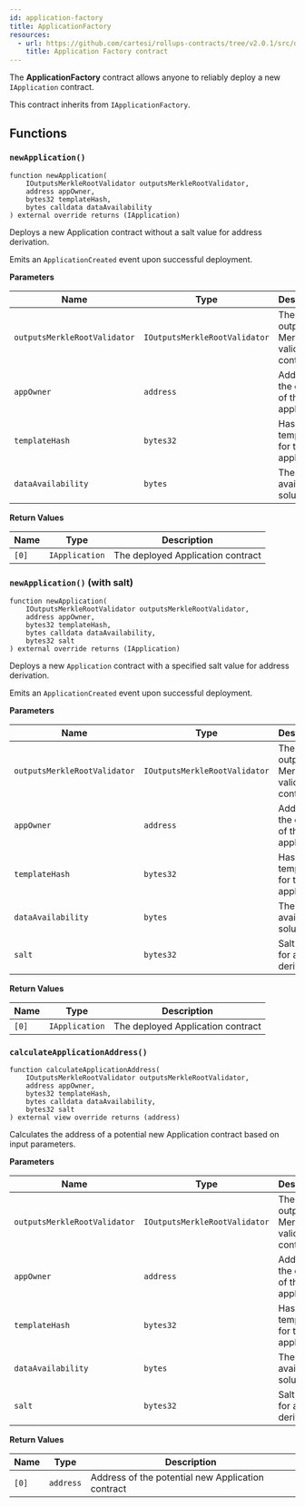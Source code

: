 ```yaml
---
id: application-factory
title: ApplicationFactory
resources:
  - url: https://github.com/cartesi/rollups-contracts/tree/v2.0.1/src/dapp/ApplicationFactory.sol
    title: Application Factory contract
---
```


The **ApplicationFactory** contract allows anyone to reliably deploy a new `IApplication` contract.

This contract inherits from `IApplicationFactory`.

## Functions

### `newApplication()`

```solidity
function newApplication(
    IOutputsMerkleRootValidator outputsMerkleRootValidator,
    address appOwner,
    bytes32 templateHash,
    bytes calldata dataAvailability
) external override returns (IApplication)
```

Deploys a new Application contract without a salt value for address derivation.

Emits an `ApplicationCreated` event upon successful deployment.

**Parameters**

| Name | Type | Description |
|------|------|-------------|
| `outputsMerkleRootValidator` | `IOutputsMerkleRootValidator` | The initial outputs Merkle root validator contract |
| `appOwner` | `address` | Address of the owner of the application |
| `templateHash` | `bytes32` | Hash of the template for the application |
| `dataAvailability` | `bytes` | The data availability solution |

**Return Values**

| Name | Type | Description |
|------|------|-------------|
| `[0]` | `IApplication` | The deployed Application contract |

### `newApplication()` (with salt)

```solidity
function newApplication(
    IOutputsMerkleRootValidator outputsMerkleRootValidator,
    address appOwner,
    bytes32 templateHash,
    bytes calldata dataAvailability,
    bytes32 salt
) external override returns (IApplication)
```

Deploys a new `Application` contract with a specified salt value for address derivation.

Emits an `ApplicationCreated` event upon successful deployment.

**Parameters**

| Name | Type | Description |
|------|------|-------------|
| `outputsMerkleRootValidator` | `IOutputsMerkleRootValidator` | The initial outputs Merkle root validator contract |
| `appOwner` | `address` | Address of the owner of the application |
| `templateHash` | `bytes32` | Hash of the template for the application |
| `dataAvailability` | `bytes` | The data availability solution |
| `salt` | `bytes32` | Salt value for address derivation |

**Return Values**

| Name | Type | Description |
|------|------|-------------|
| `[0]` | `IApplication` | The deployed Application contract |

### `calculateApplicationAddress()`

```solidity
function calculateApplicationAddress(
    IOutputsMerkleRootValidator outputsMerkleRootValidator,
    address appOwner,
    bytes32 templateHash,
    bytes calldata dataAvailability,
    bytes32 salt
) external view override returns (address)
```

Calculates the address of a potential new Application contract based on input parameters.

**Parameters**

| Name | Type | Description |
|------|------|-------------|
| `outputsMerkleRootValidator` | `IOutputsMerkleRootValidator` | The initial outputs Merkle root validator contract |
| `appOwner` | `address` | Address of the owner of the application |
| `templateHash` | `bytes32` | Hash of the template for the application |
| `dataAvailability` | `bytes` | The data availability solution |
| `salt` | `bytes32` | Salt value for address derivation |

**Return Values**

| Name | Type | Description |
|------|------|-------------|
| `[0]` | `address` | Address of the potential new Application contract |
